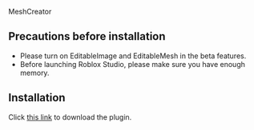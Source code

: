 MeshCreator

## Precautions before installation
- Please turn on EditableImage and EditableMesh in the beta features.
- Before launching Roblox Studio, please make sure you have enough memory.

## Installation
Click [this link](https://create.roblox.com/store/asset/15946275922/MeshCreator) to download the plugin.
